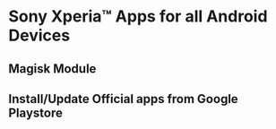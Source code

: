 # Sony Xperia™ Apps for all Android Devices
## Magisk Module
## Install/Update Official apps from Google Playstore
